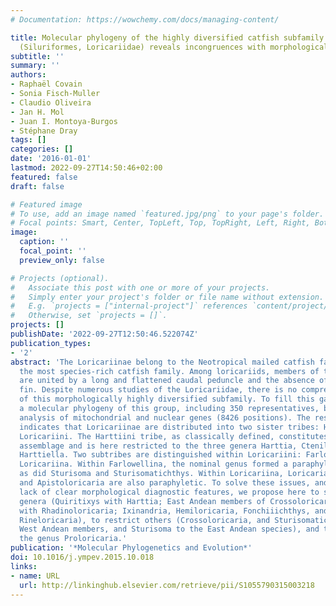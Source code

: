 ```yaml
---
# Documentation: https://wowchemy.com/docs/managing-content/

title: Molecular phylogeny of the highly diversified catfish subfamily Loricariinae
  (Siluriformes, Loricariidae) reveals incongruences with morphological classification
subtitle: ''
summary: ''
authors:
- Raphaël Covain
- Sonia Fisch-Muller
- Claudio Oliveira
- Jan H. Mol
- Juan I. Montoya-Burgos
- Stéphane Dray
tags: []
categories: []
date: '2016-01-01'
lastmod: 2022-09-27T14:50:46+02:00
featured: false
draft: false

# Featured image
# To use, add an image named `featured.jpg/png` to your page's folder.
# Focal points: Smart, Center, TopLeft, Top, TopRight, Left, Right, BottomLeft, Bottom, BottomRight.
image:
  caption: ''
  focal_point: ''
  preview_only: false

# Projects (optional).
#   Associate this post with one or more of your projects.
#   Simply enter your project's folder or file name without extension.
#   E.g. `projects = ["internal-project"]` references `content/project/deep-learning/index.md`.
#   Otherwise, set `projects = []`.
projects: []
publishDate: '2022-09-27T12:50:46.522074Z'
publication_types:
- '2'
abstract: 'The Loricariinae belong to the Neotropical mailed catfish family Loricariidae,
  the most species-rich catfish family. Among loricariids, members of the Loricariinae
  are united by a long and flattened caudal peduncle and the absence of an adipose
  fin. Despite numerous studies of the Loricariidae, there is no comprehensive phylogeny
  of this morphologically highly diversified subfamily. To fill this gap, we present
  a molecular phylogeny of this group, including 350 representatives, based on the
  analysis of mitochondrial and nuclear genes (8426 positions). The resulting phylogeny
  indicates that Loricariinae are distributed into two sister tribes: Harttiini and
  Loricariini. The Harttiini tribe, as classically defined, constitutes a paraphyletic
  assemblage and is here restricted to the three genera Harttia, Cteniloricaria, and
  Harttiella. Two subtribes are distinguished within Loricariini: Farlowellina and
  Loricariina. Within Farlowellina, the nominal genus formed a paraphyletic group,
  as did Sturisoma and Sturisomatichthys. Within Loricariina, Loricaria, Crossoloricaria,
  and Apistoloricaria are also paraphyletic. To solve these issues, and given the
  lack of clear morphological diagnostic features, we propose here to synonymize several
  genera (Quiritixys with Harttia; East Andean members of Crossoloricaria, and Apistoloricaria
  with Rhadinoloricaria; Ixinandria, Hemiloricaria, Fonchiiichthys, and Leliella with
  Rineloricaria), to restrict others (Crossoloricaria, and Sturisomatichthys to the
  West Andean members, and Sturisoma to the East Andean species), and to revalidate
  the genus Proloricaria.'
publication: '*Molecular Phylogenetics and Evolution*'
doi: 10.1016/j.ympev.2015.10.018
links:
- name: URL
  url: http://linkinghub.elsevier.com/retrieve/pii/S1055790315003218
---
```

